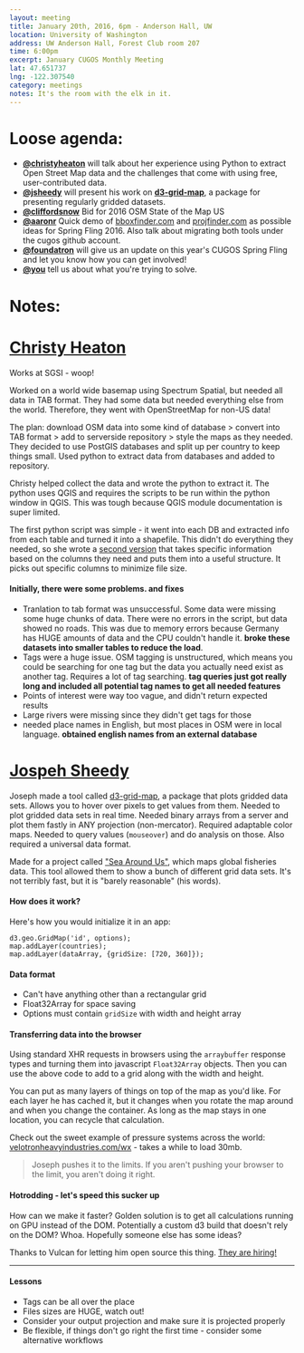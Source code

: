 ```yaml
---
layout: meeting
title: January 20th, 2016, 6pm - Anderson Hall, UW
location: University of Washington
address: UW Anderson Hall, Forest Club room 207
time: 6:00pm
excerpt: January CUGOS Monthly Meeting
lat: 47.651737
lng: -122.307540
category: meetings
notes: It's the room with the elk in it.
---
```


Loose agenda:
=============
- **[@christyheaton](https://github.com/christyheaton)** will talk about her experience using Python to extract Open Street Map data and the challenges that come with using free, user-contributed data.
- **[@jsheedy](http://github.com/jsheedy/)** will present his work on **[d3-grid-map](http://vulcantechnologies.github.io/d3-grid-map/)**, a package for presenting regularly gridded datasets.
- **[@cliffordsnow](http://github.com/cliffordsnow/)** Bid for 2016 OSM State of the Map US
- **[@aaronr](http://github.com/aaronr/)** Quick demo of [bboxfinder.com](http://bboxfinder.com) and [projfinder.com](http://projfinder.com) as possible ideas for Spring Fling 2016. Also talk about migrating both tools under the cugos github account. 
- **[@foundatron](https://github.com/foundatron)** will give us an update on this year's CUGOS Spring Fling and let you know how you can get involved!
- **[@you](http://cugos.org/people/)** tell us about what you're trying to solve.


Notes:
======

# [Christy Heaton](https://github.com/christyheaton)

Works at SGSI - woop!

Worked on a world wide basemap using Spectrum Spatial, but needed all data in TAB format. They had some data but needed everything else from the world. Therefore, they went with OpenStreetMap for non-US data! 

The plan: download OSM data into some kind of database > convert into TAB format > add to serverside repository > style the maps as they needed. They decided to use PostGIS databases and split up per country to keep things small. Used python to extract data from databases and added to repository.

Christy helped collect the data and wrote the python to extract it. The python uses QGIS and requires the scripts to be run within the python window in QGIS. This was tough because QGIS module documentation is super limited. 

The first python script was simple - it went into each DB and extracted info from each table and turned it into a shapefile. This didn't do everything they needed, so she wrote a [second version](https://github.com/christyheaton/PostGIS_Tab_Convert) that takes specific information based on the columns they need and puts them into a useful structure. It picks out specific columns to minimize file size.

#### Initially, there were some problems. **and fixes**

* Tranlation to tab format was unsuccessful. Some data were missing some huge chunks of data. There were no errors in the script, but data showed no roads. This was due to memory errors because Germany has HUGE amounts of data and the CPU couldn't handle it. **broke these datasets into smaller tables to reduce the load**.
* Tags were a huge issue. OSM tagging is unstructured, which means you could be searching for one tag but the data you actually need exist as another tag. Requires a lot of tag searching. **tag queries just got really long and included all potential tag names to get all needed features**
* Points of interest were way too vague, and didn't return expected results
* Large rivers were missing since they didn't get tags for those
* needed place names in English, but most places in OSM were in local language. **obtained english names from an external database**

# [Jospeh Sheedy](http://github.com/jsheedy/)

Joseph made a tool called [d3-grid-map](https://github.com/VulcanTechnologies/d3-grid-map), a package that plots gridded data sets. Allows you to hover over pixels to get values from them. Needed to plot gridded data sets in real time. Needed binary arrays from a server and plot them fastly in ANY projection (non-mercator). Required adaptable color maps. Needed to query values (`mouseover`) and do analysis on those. Also required a universal data format.

Made for a project called ["Sea Around Us"](http://seaaroundus.org/data/#/spatial-catch), which maps global fisheries data. This tool allowed them to show a bunch of different grid data sets. It's not terribly fast, but it is "barely reasonable" (his words).

#### How does it work?

Here's how you would initialize it in an app:

```
d3.geo.GridMap('id', options);
map.addLayer(countries);
map.addLayer(dataArray, {gridSize: [720, 360]});
```

#### Data format

* Can't have anything other than a rectangular grid
* Float32Array for space saving
* Options must contain `gridSize` with width and height array

#### Transferring data into the browser

Using standard XHR requests in browsers using the `arraybuffer` response types and turning them into javascript `Float32Array` objects. Then you can use the above code to add to a grid along with the width and height.

You can put as many layers of things on top of the map as you'd like. For each layer he has cached it, but it changes when you rotate the map around and when you change the container. As long as the map stays in one location, you can recycle that calculation.

Check out the sweet example of pressure systems across the world: [velotronheavyindustries.com/wx](http://www.velotronheavyindustries.com/wx/) - takes a while to load 30mb.

> Joseph pushes it to the limits. If you aren't pushing your browser to the limit, you aren't doing it right.

#### Hotrodding - let's speed this sucker up

How can we make it faster? Golden solution is to get all calculations running on GPU instead of the DOM. Potentially a custom d3 build that doesn't rely on the DOM? Whoa. Hopefully someone else has some ideas?

Thanks to Vulcan for letting him open source this thing. [They are hiring!](http://www.vulcan.com/)

---

#### Lessons

* Tags can be all over the place
* Files sizes are HUGE, watch out!
* Consider your output projection and make sure it is projected properly
* Be flexible, if things don't go right the first time - consider some alternative workflows


